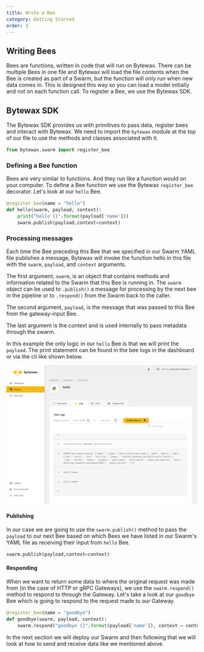 ```yaml
---
title: Write a Bee
category: Getting Started
order: 3
---
```


## Writing Bees

Bees are functions, written in code that will run on Bytewax. There can be multiple Bees in one file and Bytewax will load the file contents when the Bee is created as part of a Swarm, but the function will only run when new data comes in. This is designed this way so you can load a model initially and not on each function call. To register a Bee, we use the Bytewax SDK.

## Bytewax SDK

The Bytewax SDK provides us with primitives to pass data, register bees and interact with Bytewax. We need to import the `bytewax` module at the top of our file to use the methods and classes associated with it.

```python
from bytewax.swarm import register_bee
```

### Defining a Bee function

Bees are very similar to functions. And they run like a function would on your computer. To define a Bee function we use the Bytewax `register_bee` decorator. Let's look at our `hello` Bee.

```python
@register_bee(name = "hello")
def hello(swarm, payload, context):
    print("hello {}".format(payload['name']))
    swarm.publish(payload,context=context)
```

### Processing messages

Each time the Bee preceding this Bee that we specified in our Swarm YAML file publishes a message, Bytewax will invoke the function hello in this file with the `swarm`, `payload`, and `context` arguments.

The first argument, `swarm`, is an object that contains methods and information related to the Swarm that this Bee is running in. The `swarm` object can be used to `.publish()` a message for processing by the next bee in the pipeline or to `.respond()` from the Swarm back to the caller.

The second argument, `payload`, is the message that was passed to this Bee from the gateway-input Bee.

The last argument is the context and is used internally to pass metadata through the swarm.

In this example the only logic in our `hello` Bee is that we will print the `payload`. The print statement can be found in the bee logs in the dashboard or via the cli like shown below.

![Bee Logs](/assets/images/docs/logs.png)

#### Publishing

In our case we are going to use the `swarm.publish()` method to pass the `payload` to our next Bee based on which Bees we have listed in our Swarm's YAML file as receiving their input from `hello` Bee.

```python
swarm.publish(payload,context=context)
```

#### Responding

When we want to return some data to where the original request was made from (in the case of HTTP or gRPC Gateways), we use the `swarm.respond()` method to respond to through the Gateway. Let's take a look at our `goodbye` Bee which is going to respond to the request made to our Gateway. 

```python
@register_bee(name = "goodbye")
def goodbye(swarm, payload, context):
    swarm.respond("goodbye {}".format(payload['name']), context = context)
```

In the next section we will deploy our Swarm and then following that we will look at how to send and receive data like we mentioned above.